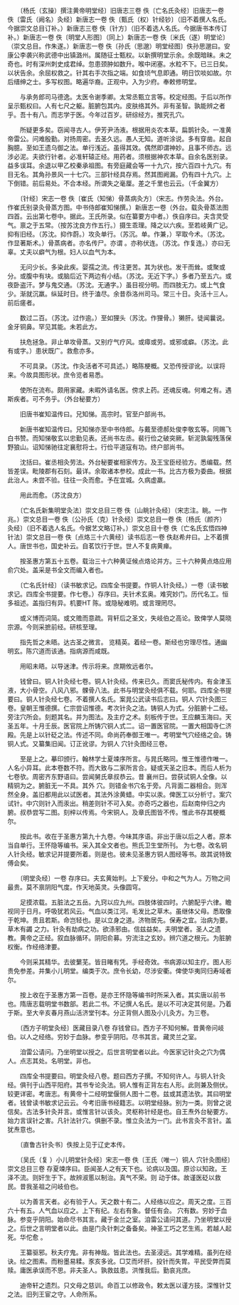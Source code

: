 <!-- { "loadSidebar": true } -->
　　〔杨氏（玄操）撰注黄帝明堂经〕旧唐志三卷 佚〔亡名氏灸经〕旧唐志一卷 佚〔雷氏（阙名）灸经〕新唐志一卷 佚〔甄氏（权）针经钞〕（旧不着撰人名氏。今据崇文总目订补。）新唐志三卷 佚〔针方〕（旧不着选人名氏。今据唐书本传订补。）新唐志一卷 佚〔明堂人形图〕（同上）新唐志一卷 佚〔米氏（遂）明堂论〕（崇文总目。作朱遂。）新唐志一卷 佚〔孙氏（思邈）明堂经图〕佚孙思邈曰。安康公李袭兴称武德中出镇潞州。属随征士甄权。以新撰明堂示余。余既暗昧。未之奇也。时有深州刺史成君绰。忽患颈肿如数升。喉中闭塞。水粒不下。已三日矣。以状告余。余屈权救之。针其右手次指之端。如食顷气息即通。明日饮啖如故。尔后缙绅之士。多写权图。略遍华裔。正观中。入为少府。奉敕修明堂。

　　与承务郎司马德逸。太医令谢季卿。太常丞甄立言等。校定经图。于后以所作呈示甄权曰。人有七尺之躯。脏腑包其内。皮肤络其外。非有圣智。孰能辨之者乎。吾十有八。而志学于医。今年过百岁。研综经方。推究孔穴。

　　所疑更多矣。窃闻寻古人。伊芳尹汤液。根据用炎农本草。扁鹊针灸。一准黄帝雷公。问难殷勤。对扬周密。去圣久远。愚人无知。道听涂说。多有穿凿。起自胸臆。至如王遗乌御之法。单行浅近。虽得其效。偶然即谓神妙。且事不师古。远涉必泥。夫欲行针者。必准轩辕正经。用药者。须根据神农本草。自余名医别录。益多误耳。余退以甲乙校秦承祖图。有旁庭藏会等一十九穴，按六百四十九穴。有目无名。其角孙景风一十七穴。三部针经具存焉。然其图阙漏。仍有四十九穴。上下倒错。前后易处。不合本经。所谓失之毫厘。差之千里也云云。（千金翼方）

　　〔针经〕宋志一卷 佚〔崔氏（知悌）骨蒸病灸方〕（宋志。作劳灸法。外台。作崔氏别录灸骨蒸方图。中书侍郎崔知悌撰。）新唐志一卷（外台。载灸骨蒸法图四首。云出第七卷中。据此。王氏所录。似在纂要方中者。）佚自序曰。夫含灵受气。禀之于五常。（按苏沈良方作五行。）摄生乖理。降之以六疾。至若岐黄广记。抑有旧经。（苏沈。抑作蔚。）攻灸单行。（苏沉。单。作兼，）罕取今术。（苏沈。作显著斯术。）骨蒸病者。亦名传尸。亦谓 。亦称伏连。（苏沈。作复连。）亦曰无辜。丈夫以癖气为根。妇人以血气为本。

　　无问少长。多染此疾。婴孺之流。传注更苦。其为状也。发干而耸。或聚或分。或腹中有块。或脑后近下两边有小结。（苏沈。无近下字。）多者乃至五六。或夜卧盗汗。梦与鬼交通。（苏沈。无通字。）虽目视分明。而四肢无力。或上气食少。渐就沉羸。纵延时日。终于溘尽。余昔忝洛州司马。常三十日。灸活十三人。前后瘥者。

　　数过二百。（苏沈。过作逾。）至如狸头（苏沈。作狸骨。）獭肝。徒闻曩说。金牙铜鼻。罕见其能。未若此方。

　　扶危拯急。非止单攻骨蒸。又别疗气疗风。或瘴或劳。或邪或癖。（苏沈。此有或字。）患状既广。救愈亦多。

　　不可具录。（苏沈。作灸活者不可具述。）略陈梗概。又恐传授谬讹。以误将来。今故具图形状。庶令览者易悉。

　　使所在流布。颇用家藏。未暇外请名医。傍求上药。还魂反魂。何难之有。遇斯疾者。可不务乎。（外台秘要方）

　　旧唐书崔知温传曰。兄知悌。高宗时。官至户部尚书。

　　新唐书崔知温传曰。兄知悌亦至中书侍郎。与戴至德郝处俊李敬玄等。同赐飞白书赞。而知悌敬玄以忠勤见表。还尚书左丞。裴行俭之破突厥。斩泥孰匐残落保野狼山。诏知悌驰往定襄慰将士。行俭平道寇有功。终户部尚书。

　　沈括曰。崔丞相灸劳法。外台秘要崔相家传方。及王宝臣经验方。悉编载。然皆差误。毗陵郡有石刻。最详。余取诸本参校。成此一书。比古方极为委曲。根据此治人。未尝不验。往往一灸而愈。予在宜城。久病虚羸。

　　用此而愈。（苏沈良方）

　　〔亡名氏新集明堂灸法〕崇文总目三卷 佚〔山眺针灸经〕（宋志注。眺。一作兆。）崇文总目一卷 佚〔公孙氏（克）针灸经〕崇文总目一卷 佚〔杨氏（颜齐）灸经〕（旧不着选人名氏。今据艺文略订补。）崇文总目十卷 佚〔亡名氏玄悟四神针法〕崇文总目一卷 佚〔点烙三十六黄经〕读书后志一卷 佚赵希弁曰。上不着撰人。唐世书也，国史补云。自茗饮行于世。世人不复病黄瘅。

　　按圣惠方第五十五卷。载治三十六种黄证候点烙论并方。三十六种黄点烙应用俞穴处。盖采是书全文而编入者也。

　　〔亡名氏针经〕（读书敏求记。四库全书提要。作铜人针灸经。）一卷（读书敏求记。四库全书提要。作七卷。）存序曰。夫针术玄奥。难究妙门。历代名工。恒多祖述。盖指归有异。机要HT 陈。或隐秘难明。或言理罔尽。

　　或义博而词简。或文赡而意疏。背轩后之圣文，失岐伯之高论。致俾学人莫晓宗源。今则采摭前经。研核至理。

　　指先哲之未晤。达古圣之微言。 览精英。着经一卷。斯经也穷理尽性。通幽明玄。陈穴道而该通。指病源而咸既。

　　用昭未晤。以导迷津。传示将来。庶期攸远者尔。

　　钱曾曰。铜人针灸经七卷。铜人针灸经。传来已久。而窦氏秘传内。有金津玉液，大小骨空。八风八邪。髁骨八法。此书与明堂灸经俱不载。何耶。四库全书提要曰。铜人针灸经七卷。不着撰人名氏。案晁公武读书后志曰。铜人 穴针灸图三卷。皇朝王惟德撰。仁宗尝诏惟德。考次针灸之法。铸铜人为式。分脏腑十二经。旁注穴所会。刻题其名。并为图法。及主疗之术。刻板传于世。王应麟玉海曰。天圣五年。十月壬辰。医官院上所铸穴铜人式二。诏一置医官院。一置大相国寺仁济殿。先是上以针砭之法。传述不同。命尚药奉御王唯一。考明堂气穴经络之会。铸铜人式。又纂集旧闻。订正讹谬。为铜人 穴针灸图经三卷。

　　至是上之。摹印颁行。翰林学士夏竦序所言。与晁氏略同。惟王惟德作唯一。人名小异耳。此本卷数不符。而大致与二家所言合。疑或天圣之旧本。而后人析为七卷欤。周密齐东野语曰。尝闻舅氏章叔恭云。昔 襄州日。尝获试铜人全像。以精铜为之。腑脏无一不具。其外 穴。则错金书穴名于旁。凡背面二器相合。则浑然全身。盖旧都用此以试医者。其法外涂黄蜡。中实以汞。俾医工以分析寸。案穴试针。中穴则针入而汞出。稍差则针不可入矣。亦奇巧之器也，后赵南仲归之内腑。叔恭尝写二图。刻梓以传焉。今宋铜人。及章氏图皆不传。惟此书存其梗概尔。

　　按此书。收在于圣惠方第九十九卷。今味其序语。非出于唐以后之人者。原本当自单行。王怀隐等编书。采入其全文者也。熊氏卫生堂所刊。 为七卷。改名铜人针灸经。敏求记并提要所着。则是也。彼未见圣惠方铜人图经等书。故其说特致傅会矣。

　　〔明堂灸经〕一卷 存序曰。夫玄黄始判。上下爰分。中和之气为人。万物之间最贵。莫不禀阴阳气度。作天地英灵。头像圆穹。

　　足摸浓载。五脏法之五岳。九窍以应九州。四肢体彼四时。六腑配乎六律。瞻视同于日月。呼吸犹若风云。气血以类江河。毛发比之草木。虽继体父母。悉取像于乾坤。贵且若斯。命岂轻也。是以立身之道。济物居先。保寿之宜。治病为要。草木有蠲 之力。针灸有劫病之功。欲涤邪由。信兹益矣。夫明堂者。圣人之遗教。黄帝之正经。叙血脉循环。阴阳俞募。穷流注之玄妙。辨穴道之根元。为脏腑权衡。作经络津要。

　　今则采其精华。去彼蘩芜。皆目睹有凭。手经奇效。书病源以知主疗。图人形贵免参差。并集小儿明堂。编类于次。庶令长幼，尽涉安衢。俾使华夷同归寿域者尔。

　　按上收在于圣惠方第一百卷。是亦王怀隐等编书时所采入者。其实唐以前书也。隋唐志载明堂书数部。若此二书。不记撰人名氏。是以不可决定其何是。乃着于斯。至大辛亥春月燕山活济堂刊本。分正背侧人图及小儿灸方。为三卷。

　　〔西方子明堂灸经〕医藏目录八卷 存钱曾曰。西方子不知何解。昔黄帝问岐伯。以人之经络。穷妙于血脉。参变乎阴阳。尽书其言。藏灵兰之室。

　　洎雷公请问。乃坐明堂以授之。后世言明堂者以此。今医家记针灸之穴为偶人。点志其处。名明堂。非也。

　　四库全书提要曰。明堂灸经八卷。题曰西方子撰。不知何许人。与铜人针灸经。俱刊于山西平阳府。其书专论灸法。铜人惟有正背左右人形。此则兼及侧伏。较更详密。考唐志。有黄帝十二经明堂偃侧人图十二卷。兹或其遗法欤。其曰明堂者。钱曾读书敏求记云云。今考旧唐书经籍志。以明堂经脉。别为一类。则曾之说信矣。古法多针灸并言。或惟言针以该灸。灵枢称针经是也。自王焘外台秘要方。始力言误针之害。凡针法针穴。俱删不录。惟立灸法为一门。此书言灸不言针。盖犹焘意也。

　　〔直鲁古针灸书〕佚按上见于辽史本传。

　　〔吴氏（复 ）小儿明堂针灸经〕宋志一卷 佚〔王氏（唯一）铜人 穴针灸图经〕崇文总目三卷 存夏竦序曰。臣闻圣人之有天下也。论病以及国。原诊以知政。王泽不流。则奸生于下。故辨淑慝以制治。真气不荣。则 动于体。故谨医砭以救民。昔我圣祖之问岐伯也。

　　以为善言天者。必有验于人。天之数十有二。人经络以应之。周天之度。三百六十有五。人气血以应之。上下有纪。左右有象。督任有会。 穴有数。穷妙于血脉。参变乎阴阳。始命尽书其言。藏于金兰之室。洎雷公请问其道。乃坐明堂以授之。后世之言明堂者以此。由是门灸针刺之备备矣。神圣工巧之艺生焉。若越人起死。华佗愈 。

　　王纂驱邪。秋夫疗鬼。非有神哉。皆此法也。去圣浸远。其学难精。虽列在经诀。绘之图素。而粉墨易糅。豕亥多讹。□艾而坏肝。投针而失胃。平民受弊而莫赎。庸医承误而不思。非夫圣人。孰救兹患。洪惟我后。勤哀兆庶。

　　迪帝轩之遗烈。只文母之慈训。命百工以修政令。敕太医以谨方技。深惟针艾之法。旧列王宦之守。人命所系。

